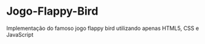 # Jogo-Flappy-Bird
Implementação do famoso jogo flappy bird utilizando apenas HTML5, CSS e JavaScript 
